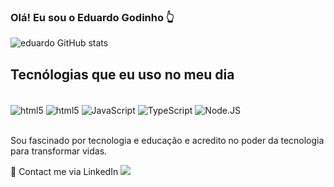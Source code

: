 ### Olá! Eu sou o Eduardo Godinho 👆
![eduardo GitHub stats](https://github-readme-stats.vercel.app/api?username=goodinho&show_icons=true&theme=dark)

## Tecnólogias que eu uso no meu dia

<div style="display: inline_block"><br/>
    <img align="center" alt="html5" src="https://img.shields.io/badge/HTML5-E34F26?style=for-the-badge&logo=html5&logoColor=white">
    <img align="center" alt="html5" src="https://img.shields.io/badge/CSS3-1572B6?style=for-the-badge&logo=css3&logoColor=white">
    <img align="center" alt="JavaScript" src="https://img.shields.io/badge/JavaScript-323330?style=for-the-badge&logo=javascript&logoColor=F7DF1E">
    <img align="center" alt="TypeScript" src="https://img.shields.io/badge/TypeScript-007ACC?style=for-the-badge&logo=typescript&logoColor=white">
    <img align="center" alt="Node.JS" src="https://img.shields.io/badge/Node.js-43853D?style=for-the-badge&logo=node.js&logoColor=white">
</div><br>

Sou fascinado por tecnologia e educação e acredito no poder da tecnologia para transformar vidas.

<p>🔗 Contact me via LinkedIn <a href="https://www.linkedin.com/in/eduardogodinhoo/"><img src="https://img.shields.io/badge/LinkedIn-0077B5?style=for-the-badge&logo=linkedin&logoColor=white"></a></p>



